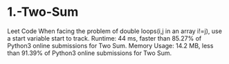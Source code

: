 # 1.-Two-Sum
Leet Code
When facing the problem of double loops(i,j in an array i!=j), use a start variable start to track.
Runtime: 44 ms, faster than 85.27% of Python3 online submissions for Two Sum.
Memory Usage: 14.2 MB, less than 91.39% of Python3 online submissions for Two Sum.
